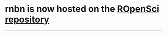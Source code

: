 # rnbn is now hosted on the [ROpenSci repository](https://github.com/ropensci/rnbn)
-----------------------------------------------------------------------------------